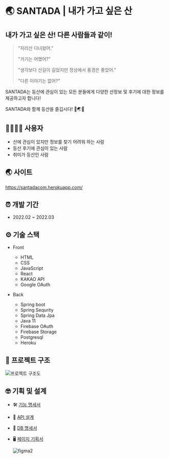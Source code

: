# 🌏 SANTADA | 내가 가고 싶은 산

## 내가 가고 싶은 산! 다른 사람들과 같이!

> "지리산 다녀왔어."
>
> "거기는 어땠어?"
>
> "생각보다 산길이 길었지만 정상에서 풍경은 좋았어."
>
> "다른 이야기는 없어?"

SANTADA는 등산에 관심이 있는 모든 분들에게 다양한 산정보 및 후기에 대한 정보를 제공하고자 합니다!

SANTADA와 함께 등산을 즐깁시다! 🙌🌏💪

## 👨‍👩‍👧‍👦 사용자

- 산에 관심이 있지만 정보를 찾기 어려워 하는 사람
- 등산 후기에 관심이 있는 사람
- 취미가 등산인 사람

## 🌏 사이트

<https://santadacom.herokuapp.com/>


## ⏰ 개발 기간

- 2022.02 ~ 2022.03

## ⚙️ 기술 스택

- Front

  - HTML
  - CSS
  - JavaScript
  - React
  - KAKAO API
  - Google OAuth

- Back

  - Spring boot
  - Spring Sequrity
  - Spring Data Jpa
  - Java 11
  - Firebase OAuth
  - Firebase Storage
  - Postgresql
  - Heroku

## 👩‍ 프로젝트 구조
![프로젝트 구조도](https://user-images.githubusercontent.com/67427856/143246534-b41ff20c-5f95-4dbb-93dd-adfc1c4b36a9.png)

## 🤓 기획 및 설계

- 🛠 [기능 명세서](https://chartreuse-saltopus-d7d.notion.site/4ca1f6752af14c0cacac490f0c462bac)

- 📑 [API 설계](https://chartreuse-saltopus-d7d.notion.site/API-ed28a23d43e84f91bbebb1bcf8ad3f2d)

- 💾 [DB 명세서](https://chartreuse-saltopus-d7d.notion.site/DB-940af7144ce2452cab28e2474527a64f)

- 🖥 [페이지 기획서](https://www.figma.com/file/anF0l6sOKk9QE7FnKKPHAE/Ant-Design-Open-Source-(Community)?node-id=133949%3A182043)

  ![figma2](https://user-images.githubusercontent.com/29578054/159726414-c4cbaa84-b5ae-4d32-b6ee-eda2a2dd9f76.jpg)

